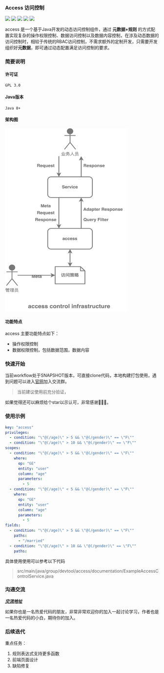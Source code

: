 ### Access 访问控制
[![](https://img.shields.io/badge/官网-DevTool-green)](http://devtoolgroup.github.io)
![](https://img.shields.io/badge/语言-Java-blue)
![](https://img.shields.io/badge/许可证-GPL-red)
![](https://img.shields.io/badge/版本-1.0_SNAPSHOT-orange)
![](https://img.shields.io/badge/代码-4K-green)

access 是一个基于Java开发的动态访问控制组件，通过 **元数据+规则** 的方式配置实现复杂的操作权限控制、数据访问控制以及数据内容控制，在涉及动态数据的访问控制时，相较于传统的RBAC访问控制，不需求额外的定制开发，只需要开发组织好**元数据**，即可通过动态配置满足访问控制的要求。

### 简要说明
#### 许可证
    GPL 3.0

#### Java版本
    Java 8+
#### 架构图
<img src="access.png" alt="描述文字" width="400" height="600">

#### 功能特点
access 主要功能特点如下：
- 操作权限控制
- 数据权限控制，包括数据范围，数据内容

### 快速开始
当前workflow处于SNAPSHOT版本，可直接clone代码，本地构建打包使用，遇到问题可以进入[官网](http://devtoolgroup.github.io)加入交流群。
> 当前建议使用前充分验证，

如果觉得还可以麻烦给个star以示认可，非常感谢🙏🙏🙏。


### 使用示例
```yaml
key: "access"
privileges:
  - condition: "\"@(/age)\" > 5 && \"@(/gender)\" == \"F\""
  - condition: "\"@(/age)\" > 10 && \"@(/gender)\" == \"F\""
scopes:
  - condition: "\"@(/age)\" > 5 && \"@(/gender)\" == \"F\""
    where:
      op: "GE"
      entity: "user"
      column: "age"
      parameters:
        - 5
  - condition: "\"@(/age)\" < 5 && \"@(/gender)\" == \"F\""
    where:
      op: "GE"
      entity: "user"
      column: "age"
      parameters:
        - 5
fields:
  - condition: "\"@(/age)\" > 5 && \"@(/gender)\" == \"F\""
    paths:
      - "/married"
  - condition: "\"@(/age)\" > 10 && \"@(/gender)\" == \"F\""
    paths:
```
具体使用使用可以参考以下代码
> src/main/java/group/devtool/access/documentation/ExampleAccessControlService.java

### 沟通交流
[***交流地址***](http://devtoolgroup.github.io)

如果你也是一名热爱代码的朋友，非常非常欢迎你的加入一起讨论学习，作者也是一名热爱代码的小白，期待你的加入。

### 后续迭代
重点任务：
1. 规则表达式支持更多函数
2. 前端页面设计
3. 缺陷修复
